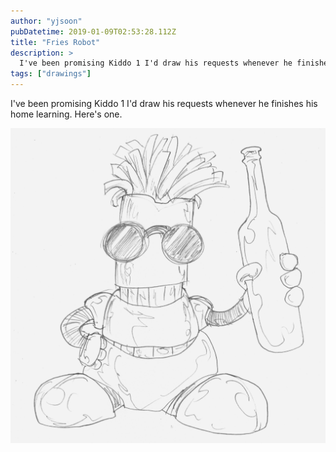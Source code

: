 ```yaml
---
author: "yjsoon"
pubDatetime: 2019-01-09T02:53:28.112Z
title: "Fries Robot"
description: >
  I've been promising Kiddo 1 I'd draw his requests whenever he finishes his home learning. Here's one.
tags: ["drawings"]
---
```


I've been promising Kiddo 1 I'd draw his requests whenever he finishes his home learning. Here's one. 

![](../../assets/images/2019/01/img_1038.jpg)
